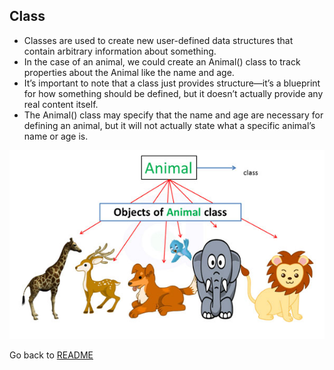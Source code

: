 ## Class

* Classes are used to create new user-defined data structures that contain arbitrary information about something. 
* In the case of an animal, we could create an Animal() class to track properties about the Animal like the name and age.
* It’s important to note that a class just provides structure—it’s a blueprint for how something should be defined, but it doesn’t actually provide any real content itself. 
* The Animal() class may specify that the name and age are necessary for defining an animal, but it will not actually state what a specific animal’s name or age is.

![Class](images/class.jpg)

Go back to [README](README.md)
